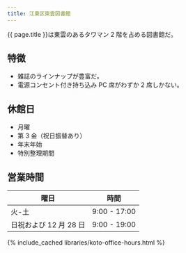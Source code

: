 ```yaml
---
title: 江東区東雲図書館
---
```


{{ page.title }}は東雲のあるタワマン 2 階を占める図書館だ。

## 特徴

* 雑誌のラインナップが豊富だ。
* 電源コンセント付き持ち込み PC 席がわずか 2 席しかない。

## 休館日

* 月曜
* 第 3 金（祝日振替あり）
* 年末年始
* 特別整理期間

## 営業時間

| 曜日 | 時間 |
|------|------|
| 火-土 | 9:00 - 17:00 |
| 日祝および 12 月 28 日 | 9:00 - 19:00 |

{% include_cached libraries/koto-office-hours.html %}

